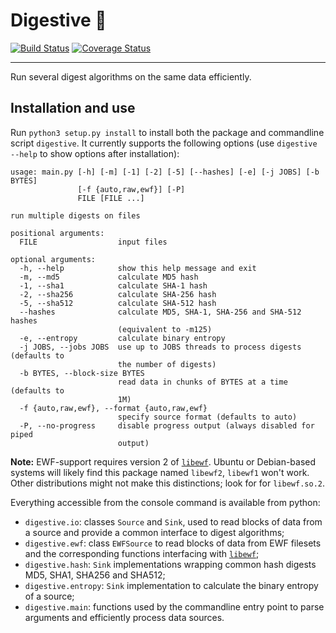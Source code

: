 Digestive :cookie:
==================

[![Build Status](http://img.shields.io/travis/akaIDIOT/Digestive/master.svg?style=flat)](https://travis-ci.org/akaIDIOT/Digestive)
[![Coverage Status](https://img.shields.io/coveralls/akaIDIOT/Digestive/master.svg?style=flat)](https://coveralls.io/r/akaIDIOT/Digestive)

----

Run several digest algorithms on the same data efficiently.

Installation and use
--------------------

Run `python3 setup.py install` to install both the package and commandline script `digestive`.
It currently supports the following options (use `digestive --help` to show options after installation):

    usage: main.py [-h] [-m] [-1] [-2] [-5] [--hashes] [-e] [-j JOBS] [-b BYTES]
                   [-f {auto,raw,ewf}] [-P]
                   FILE [FILE ...]
    
    run multiple digests on files
    
    positional arguments:
      FILE                  input files
    
    optional arguments:
      -h, --help            show this help message and exit
      -m, --md5             calculate MD5 hash
      -1, --sha1            calculate SHA-1 hash
      -2, --sha256          calculate SHA-256 hash
      -5, --sha512          calculate SHA-512 hash
      --hashes              calculate MD5, SHA-1, SHA-256 and SHA-512 hashes
                            (equivalent to -m125)
      -e, --entropy         calculate binary entropy
      -j JOBS, --jobs JOBS  use up to JOBS threads to process digests (defaults to
                            the number of digests)
      -b BYTES, --block-size BYTES
                            read data in chunks of BYTES at a time (defaults to
                            1M)
      -f {auto,raw,ewf}, --format {auto,raw,ewf}
                            specify source format (defaults to auto)
      -P, --no-progress     disable progress output (always disabled for piped
                            output)

**Note:** EWF-support requires version 2 of [`libewf`](https://code.google.com/p/libewf/).
Ubuntu or Debian-based systems will likely find this package named `libewf2`, `libewf1` won't work.
Other distributions might not make this distinctions; look for for `libewf.so.2`.

Everything accessible from the console command is available from python:

- `digestive.io`: classes `Source` and `Sink`, used to read blocks of data from a source and provide a common interface to digest algorithms;
- `digestive.ewf`: class `EWFSource` to read blocks of data from EWF filesets and the corresponding functions interfacing with [`libewf`](https://code.google.com/p/libewf/);
- `digestive.hash`: `Sink` implementations wrapping common hash digests MD5, SHA1, SHA256 and SHA512;
- `digestive.entropy`: `Sink` implementation to calculate the binary entropy of a source;
- `digestive.main`: functions used by the commandline entry point to parse arguments and efficiently process data sources.
